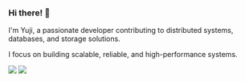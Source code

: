 ### Hi there! :wave:

I'm Yuji, a passionate developer contributing to distributed systems, databases, and storage solutions.

I focus on building scalable, reliable, and high-performance systems.

![](https://github-readme-stats.vercel.app/api?username=yito88&count_private=true&show_icons=true)
![](https://github-readme-stats.vercel.app/api/top-langs/?username=yito88&layout=compact)
